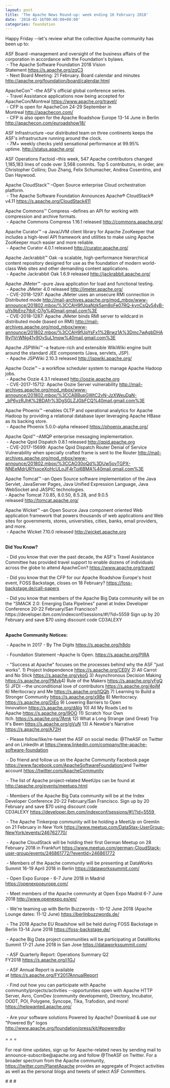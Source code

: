 ```yaml
---
layout: post
title: 'The Apache News Round-up: week ending 16 February 2018'
date: '2018-02-16T00:00:00+00:00'
categories: foundation
---
```

<div>Happy Friday --let's review what the collective Apache community has been up to:</div> 
  <div> 
    <div> 
      <p>ASF Board –management and oversight of the business affairs of the corporation in accordance with the Foundation's bylaws.<br />&nbsp;- The Apache Software Foundation 2018 Vision Statement&nbsp;<a href="https://s.apache.org/zqC3">https://s.apache.org/zqC3</a><br />&nbsp;- Next Board Meeting: 21 February. Board calendar and minutes <a href="http://apache.org/foundation/board/calendar.html">http://apache.org/foundation/board/calendar.html</a></p> 
    </div> 
    <p>ApacheCon™ –the ASF's official global conference series.<br />&nbsp;- Travel Assistance applications now being accepted for ApacheCon/Montreal&nbsp;<a href="https://www.apache.org/travel/">https://www.apache.org/travel/</a><br />&nbsp;- CFP is open for ApacheCon 24-29 September in Montreal&nbsp;<a href="http://apachecon.com/">http://apachecon.com/</a><br />&nbsp;- CFP is also open for the Apache Roadshow Europe 13-14 June in Berlin <a href="http://apachecon.com/euroadshow18/">http://apachecon.com/euroadshow18/</a></p> 
    <p>ASF Infrastructure –our distributed team on three continents keeps the ASF's infrastructure running around the clock.<br />&nbsp;- 7M+ weekly checks yield sensational performance at 99.95% uptime.&nbsp;<a href="http://status.apache.org/">http://status.apache.org/</a></p> 
    <p>ASF Operations Factoid&nbsp;–this week, 547 Apache contributors changed 1,185,183 lines of code over 3,568 commits. Top 5 contributors, in order, are: Christopher Collins; Duo Zhang, Felix Schumacher, Andrea Cosentino, and Dan Haywood.</p> 
    <p>Apache CloudStack™ –Open Source enterprise Cloud orchestration platform.<br />&nbsp;-&nbsp;The Apache Software Foundation Announces Apache® CloudStack® v4.11&nbsp;<a href="https://s.apache.org/CloudStack411">https://s.apache.org/CloudStack411</a></p> 
    <p>Apache Commons™ Compress –defines an API for working with compression and archive formats.<br />&nbsp;- Apache Commons Compress 1.16.1 released<span style="white-space: pre;"> <a href="http://commons.apache.org/">http://commons.apache.org/</a></span></p> 
    <p>Apache Curator™ –a Java/JVM client library for Apache ZooKeeper that includes a high-level API framework and utilities to make using Apache ZooKeeper much easier and more reliable.<br />&nbsp;-&nbsp;Apache Curator 4.0.1 released&nbsp;<a href="http://curator.apache.org/">http://curator.apache.org/</a></p> 
    <p>Apache Jackrabbit™ Oak –a scalable, high-performance hierarchical content repository designed for use as the foundation of modern world-class Web sites and other demanding content applications.<br />&nbsp;- Apache Jackrabbit Oak 1.6.9 released&nbsp;<a href="http://jackrabbit.apache.org/">http://jackrabbit.apache.org/</a> </p> 
    <p>Apache JMeter™ –pure Java application for load and functional testing.<br />&nbsp;- Apache JMeter 4.0 released&nbsp;<a href="http://jmeter.apache.org/">http://jmeter.apache.org/</a><br />&nbsp;- CVE-2018-1297: Apache JMeter uses an unsecure RMI connection in Distributed mode&nbsp;<a href="http://mail-archives.apache.org/mod_mbox/www-announce/201802.mbox/%3CCAH9fUpaNzk5am8oFe07RQ-kynCsQv54yB-uYs9bEnz7tbX-O7g%40mail.gmail.com%3E">http://mail-archives.apache.org/mod_mbox/www-announce/201802.mbox/%3CCAH9fUpaNzk5am8oFe07RQ-kynCsQv54yB-uYs9bEnz7tbX-O7g%40mail.gmail.com%3E</a><br />&nbsp;- CVE-2018-1287: Apache JMeter binds RMI server to wildcard in distributed mode (based on RMI)&nbsp;<a href="http://mail-archives.apache.org/mod_mbox/www-announce/201802.mbox/%3CCAH9fUpYsFx1%2Brwz1A%3Dmc7wAgbDHARyj1VrWNg41y9OySuL1mqw%40mail.gmail.com%3E">http://mail-archives.apache.org/mod_mbox/www-announce/201802.mbox/%3CCAH9fUpYsFx1%2Brwz1A%3Dmc7wAgbDHARyj1VrWNg41y9OySuL1mqw%40mail.gmail.com%3E</a></p> 
    <p>Apache JSPWiki™ –a feature-rich and extensible WikiWiki engine built around the standard JEE components (Java, servlets, JSP).<br />&nbsp;-&nbsp;Apache JSPWiki 2.10.3 released&nbsp;<a href="http://jspwiki.apache.org/">http://jspwiki.apache.org/</a></p> 
    <p>Apache Oozie™ –&nbsp;a workflow scheduler system to manage Apache Hadoop jobs.<br />&nbsp;-&nbsp;Apache Oozie 4.3.1 released&nbsp;<a href="http://oozie.apache.org">http://oozie.apache.org</a><br />&nbsp;- CVE-2017-15712: Apache Oozie Server vulnerability <a href="http://mail-archives.apache.org/mod_mbox/www-announce/201802.mbox/%3CCABBupGWtC2vN-JzXWeuDaN-_bP6yzRJhK%2BDAfr%3DgSGLZJGbFCQ%40mail.gmail.com%3E">http://mail-archives.apache.org/mod_mbox/www-announce/201802.mbox/%3CCABBupGWtC2vN-JzXWeuDaN-_bP6yzRJhK%2BDAfr%3DgSGLZJGbFCQ%40mail.gmail.com%3E</a></p> 
    <p>Apache Phoenix™ –enables OLTP and operational analytics for Apache Hadoop by providing a relational database layer leveraging Apache HBase as its backing store.&nbsp;<br />&nbsp;- Apache Phoenix 5.0.0-alpha released&nbsp;<a href="https://phoenix.apache.org/">https://phoenix.apache.org/</a></p> 
    <p>Apache Qpid™ –AMQP enterprise messaging implementation.<br />&nbsp;- Apache Qpid Dispatch 0.8.1 released&nbsp;<a href="http://qpid.apache.org">http://qpid.apache.org</a><br />&nbsp;- CVE-2017-15699: Apache Qpid Dispatch Router Denial of Service Vulnerability when specially crafted frame is sent to the Router&nbsp;<a href="http://mail-archives.apache.org/mod_mbox/www-announce/201802.mbox/%3CCAO30oQd%3DUw5ovTGPX-NNEeMdrURYsxceXoHcULoJF4rToi6BMA%40mail.gmail.com%3E">http://mail-archives.apache.org/mod_mbox/www-announce/201802.mbox/%3CCAO30oQd%3DUw5ovTGPX-NNEeMdrURYsxceXoHcULoJF4rToi6BMA%40mail.gmail.com%3E</a></p> 
    <p> </p> 
    <p> </p> 
    <p> </p> 
    <p>Apache Tomcat™ –an Open Source software implementation of the Java Servlet, JavaServer Pages, Java Unified Expression Language, Java WebSocket and JASPIC technologies. <br />- Apache Tomcat 7.0.85, 8.0.50, 8.5.28, and 9.0.5 released&nbsp;<a href="http://tomcat.apache.org/">http://tomcat.apache.org/</a></p> 
    <p>Apache Wicket™ –an Open Source Java component oriented Web application framework that powers thousands of web applications and Web sites for governments, stores, universities, cities, banks, email providers, and more.<br />&nbsp;-&nbsp;Apache Wicket 7.10.0 released&nbsp;<a href="http://wicket.apache.org">http://wicket.apache.org</a></p> 
    <p><br /><strong>Did You Know?</strong></p> 
    <div> 
      <p>&nbsp;- Did you know that over the past decade, the ASF's Travel Assistance Committee&nbsp;has provided travel support to enable dozens of individuals across the globe to attend ApacheCon?&nbsp;<a href="https://www.apache.org/travel/">https://www.apache.org/travel/</a></p> 
      <p>&nbsp;- Did you know that the CFP for our Apache Roadshow Europe's host event, FOSS Backstage, closes on 18 February? <a href="https://foss-backstage.de/call-papers">https://foss-backstage.de/call-papers</a></p> 
      <p><a href="https://foss-backstage.de/call-papers"></a>&nbsp;- Did you know that members of the Apache Big Data community will be on the &quot;SMACK 2.0: Emerging Data Pipelines&quot; panel at Index Developer Conference 20-22 February/San Francisco? https://developer.ibm.com/indexconf/sessions/#!/?id=5559 Sign up by 20 February and save $70 using discount code CD3ALEXY<br /><br /></p> 
    </div> 
    <div><strong>Apache Community Notices:</strong></div> 
    <p>&nbsp;- Apache in 2017 - By The Digits&nbsp;<a href="https://s.apache.org/h8do">https://s.apache.org/h8do</a></p> 
    <p>&nbsp;- Foundation Statement –Apache Is Open. <a href="https://s.apache.org/PIRA">https://s.apache.org/PIRA</a></p> 
    <div> 
      <p>&nbsp;- &quot;Success at Apache&quot; focuses on the processes behind why the ASF &quot;just works&quot;. 1) Project Independence <a href="https://s.apache.org/CE0V">https://s.apache.org/CE0V</a> 2) All Carrot and No Stick <a href="https://s.apache.org/ykoG">https://s.apache.org/ykoG</a> 3) Asynchronous Decision Making <a href="https://s.apache.org/PMvk%20">https://s.apache.org/PMvk</a>4) Rule of the Makers <a href="https://s.apache.org/yFgQ">https://s.apache.org/yFgQ</a> 5) JFDI --the unconditional love of contributors <a href="https://s.apache.org/4pjM">https://s.apache.org/4pjM</a> 6) Meritocracy and Me <a href="https://s.apache.org/tQQh">https://s.apache.org/tQQh</a> 7) Learning to Build a Stronger Community <a href="https://s.apache.org/x9Be">https://s.apache.org/x9Be</a>&nbsp;8) Meritocracy. <a href="https://s.apache.org/DiEo">https://s.apache.org/DiEo</a>&nbsp;9) Lowering Barriers to Open Innovation&nbsp;<a href="https://s.apache.org/dAlg">https://s.apache.org/dAlg</a>&nbsp;10) All My Roads Led to Apache&nbsp;<a href="https://s.apache.org/l9OO">https://s.apache.org/l9OO</a>&nbsp;11) Scratch Your Own Itch.&nbsp;<a href="https://s.apache.org/7Amk">https://s.apache.org/7Amk</a>&nbsp;12) What a Long Strange (and Great) Trip It's Been&nbsp;<a href="https://s.apache.org/gVuN">https://s.apache.org/gVuN</a>&nbsp;13) A Newbie's Narrative <a href="https://s.apache.org/A72H">https://s.apache.org/A72H</a></p> 
    </div> 
    <div> 
      <p>&nbsp;- Please follow/like/re-tweet the ASF on social media: @TheASF on Twitter and on LinkedIn at <a href="https://www.linkedin.com/company/the-apache-software-foundation">https://www.linkedin.com/company/the-apache-software-foundation</a></p> 
      <p>&nbsp;- Do friend and follow us on the Apache Community Facebook page <a href="https://www.facebook.com/ApacheSoftwareFoundation/">https://www.facebook.com/ApacheSoftwareFoundation/</a>and Twitter account <a href="https://twitter.com/ApacheCommunity">https://twitter.com/ApacheCommunity</a></p> 
    </div> 
    <div> 
      <p><a href="https://feathercast.apache.org/"></a></p> 
    </div> 
    <div> 
      <p>&nbsp;- The list of Apache project-related MeetUps can be found at <a href="https://twitter.com/ApacheCommunity">http://apache.org/events/meetups.html</a></p> 
      <p>&nbsp;-&nbsp;Members of the Apache Big Data community will be at the Index Developer Conference 20-22 February/San Francisco. Sign up by 20 February and save $70 using discount code CD3ALEXY&nbsp;<a href="https://developer.ibm.com/indexconf/sessions/#!/?id=5559%20">https://developer.ibm.com/indexconf/sessions/#!/?id=5559&nbsp;</a></p> 
      <p>&nbsp;- The Apache Tinkerpop community will be holding a MeetUp on Gremlin on 21 February in New York&nbsp;<a href="https://www.meetup.com/DataStax-UserGroup-NewYork/events/246762770/">https://www.meetup.com/DataStax-UserGroup-NewYork/events/246762770/</a></p> 
      <p>&nbsp;- Apache CloudStack will be holding their first German Meetup on 28 February 2018 in Frankfurt&nbsp;<a href="https://www.meetup.com/german-CloudStack-user-group/events/246861772/?eventId=246861772">https://www.meetup.com/german-CloudStack-user-group/events/246861772/?eventId=246861772</a></p> 
      <p>&nbsp;- Members of the Apache community will be presenting at DataWorks Summit 16-19 April 2018 in Berlin&nbsp;<a href="https://dataworkssummit.com/">https://dataworkssummit.com/</a></p> 
      <p>&nbsp;- Open Expo Europe - 6-7 June 2018 in Madrid <a href="https://openexpoeurope.com/">https://openexpoeurope.com/</a></p> 
      <p>&nbsp;- Meet members of the Apache community at Open Expo Madrid 6-7 June 2018&nbsp;<a href="http://www.openexpo.es/en/">http://www.openexpo.es/en/</a></p> 
      <p>&nbsp;- We're teaming up with Berlin Buzzwords - 10-12 June 2018 (Apache Lounge dates: 11-12 June) <a href="https://berlinbuzzwords.de/">https://berlinbuzzwords.de/</a></p> 
      <p>&nbsp;- The 2018 Apache EU Roadshow will be held during FOSS Backstage in Berlin 13-14 June 2018&nbsp;<a href="https://foss-backstage.de/">https://foss-backstage.de/</a></p> 
    </div> 
    <div> 
      <p>&nbsp;- Apache Big Data project communities will be participating at DataWorks Summit 17-21 June 2018 in San Jose <a href="https://dataworkssummit.com/">https://dataworkssummit.com/</a></p> 
      <p>&nbsp;- ASF Quarterly Report: Operations Summary Q2 FY2018&nbsp;<a href="https://s.apache.org/j1GJ">https://s.apache.org/j1GJ</a></p> 
    </div> 
    <div> 
      <p>&nbsp;- ASF Annual Report is available at&nbsp;<a href="https://s.apache.org/FY2017AnnualReport">https://s.apache.org/FY2017AnnualReport</a></p> 
    </div> 
    <div>&nbsp;- Find out how you can participate with Apache community/projects/activities --opportunities open with Apache HTTP Server, Avro, ComDev (community development), Directory, Incubator, OODT, POI, Polygene, Syncope, Tika, Trafodion, and more! <a href="https://helpwanted.apache.org/">https://helpwanted.apache.org/</a></div> 
    <div><br /></div> 
    <div>&nbsp;- Are your software solutions Powered by Apache? Download &amp; use our &quot;Powered By&quot; logos <a href="http://www.apache.org/foundation/press/kit/#poweredby">http://www.apache.org/foundation/press/kit/#poweredby</a></div> 
    <div><br /></div> 
    <div>= = =</div> 
    <div><br /></div> 
    <div>For real-time updates, sign up for Apache-related news by sending mail to announce-subscribe@apache.org and follow @TheASF on Twitter. For a broader spectrum from the Apache community, <a href="https://twitter.com/PlanetApache">https://twitter.com/PlanetApache</a> provides an aggregate of Project activities as well as the personal blogs and tweets of select ASF Committers.</div> 
    <p># # #</p> 
  </div>
